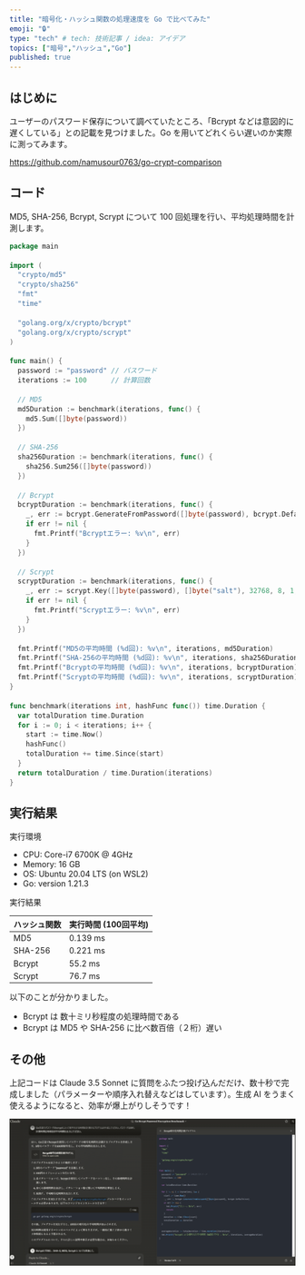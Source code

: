 ```yaml
---
title: "暗号化・ハッシュ関数の処理速度を Go で比べてみた"
emoji: "🔒"
type: "tech" # tech: 技術記事 / idea: アイデア
topics: ["暗号","ハッシュ","Go"]
published: true
---
```



## はじめに

ユーザーのパスワード保存について調べていたところ、「Bcrypt などは意図的に遅くしている」との記載を見つけました。Go を用いてどれくらい遅いのか実際に測ってみます。

https://github.com/namusour0763/go-crypt-comparison

## コード

MD5, SHA-256, Bcrypt, Scrypt について 100 回処理を行い、平均処理時間を計測します。

```go
package main

import (
  "crypto/md5"
  "crypto/sha256"
  "fmt"
  "time"

  "golang.org/x/crypto/bcrypt"
  "golang.org/x/crypto/scrypt"
)

func main() {
  password := "password" // パスワード
  iterations := 100      // 計算回数

  // MD5
  md5Duration := benchmark(iterations, func() {
    md5.Sum([]byte(password))
  })

  // SHA-256
  sha256Duration := benchmark(iterations, func() {
    sha256.Sum256([]byte(password))
  })

  // Bcrypt
  bcryptDuration := benchmark(iterations, func() {
    _, err := bcrypt.GenerateFromPassword([]byte(password), bcrypt.DefaultCost)
    if err != nil {
      fmt.Printf("Bcryptエラー: %v\n", err)
    }
  })

  // Scrypt
  scryptDuration := benchmark(iterations, func() {
    _, err := scrypt.Key([]byte(password), []byte("salt"), 32768, 8, 1, 32)
    if err != nil {
      fmt.Printf("Scryptエラー: %v\n", err)
    }
  })

  fmt.Printf("MD5の平均時間 (%d回): %v\n", iterations, md5Duration)
  fmt.Printf("SHA-256の平均時間 (%d回): %v\n", iterations, sha256Duration)
  fmt.Printf("Bcryptの平均時間 (%d回): %v\n", iterations, bcryptDuration)
  fmt.Printf("Scryptの平均時間 (%d回): %v\n", iterations, scryptDuration)
}

func benchmark(iterations int, hashFunc func()) time.Duration {
  var totalDuration time.Duration
  for i := 0; i < iterations; i++ {
    start := time.Now()
    hashFunc()
    totalDuration += time.Since(start)
  }
  return totalDuration / time.Duration(iterations)
}
```

## 実行結果

実行環境

- CPU: Core-i7 6700K @ 4GHz
- Memory: 16 GB
- OS: Ubuntu 20.04 LTS (on WSL2)
- Go: version 1.21.3

実行結果

| ハッシュ関数 | 実行時間 (100回平均) |
| ------------ | -------------------- |
| MD5          | 0.139 ms             |
| SHA-256      | 0.221 ms             |
| Bcrypt       | 55.2 ms              |
| Scrypt       | 76.7 ms              |

以下のことが分かりました。

- Bcrypt は 数十ミリ秒程度の処理時間である
- Bcrypt は MD5 や SHA-256 に比べ数百倍（２桁）遅い

## その他

上記コードは Claude 3.5 Sonnet に質問をふたつ投げ込んだだけ、数十秒で完成しました（パラメーターや順序入れ替えなどはしています）。生成 AI をうまく使えるようになると、効率が爆上がりしそうです！

![alt](/images/crypt-method-comparison-20240630/claude.png)
